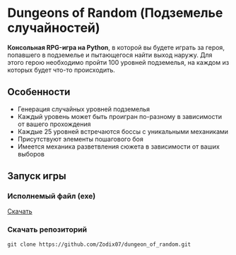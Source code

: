 # Dungeons of Random (Подземелье случайностей)

**Консольная RPG-игра на Python**, в которой вы будете играть за героя, попавшего в подземелье и пытающегося найти выход наружу. Для этого герою необходимо пройти 100 уровней подземелья, на каждом из которых будет что-то происходить.

## Особенности
* Генерация случайных уровней подземелья
* Каждый уровень может быть проигран по-разному в зависимости от вашего прохождения
* Каждые 25 уровней встречаются боссы с уникальными механиками
* Присутствуют элементы пошагового боя
* Имеется механика разветвления сюжета в зависимости от ваших выборов

## Запуск игры
### Исполнемый файл (exe)

[Скачать]()

### Скачать репозиторий
`git clone https://github.com/Zodix07/dungeon_of_random.git`